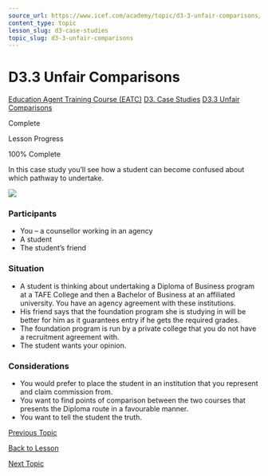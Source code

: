 ```yaml
---
source_url: https://www.icef.com/academy/topic/d3-3-unfair-comparisons/
content_type: topic
lesson_slug: d3-case-studies
topic_slug: d3-3-unfair-comparisons
---
```


# D3.3 Unfair Comparisons

[Education Agent Training Course (EATC)](https://www.icef.com/academy/courses/education-agent-training-course-eatc/) [D3. Case Studies](https://www.icef.com/academy/lessons/d3-case-studies/) [D3.3 Unfair Comparisons](https://www.icef.com/academy/topic/d3-3-unfair-comparisons/)

Complete

Lesson Progress 

100% Complete 

In this case study you’ll see how a student can become confused about which pathway to undertake.

![](https://www.icef.com/academy/wp-content/uploads/2022/09/jason-strull-KQ0C6WtEGlo-unsplash-edited-scaled.jpg)

### Participants

  * You – a counsellor working in an agency
  * A student
  * The student’s friend



### Situation

  * A student is thinking about undertaking a Diploma of Business program at a TAFE College and then a Bachelor of Business at an affiliated university. You have an agency agreement with these institutions.
  * His friend says that the foundation program she is studying in will be better for him as it guarantees entry if he gets the required grades.
  * The foundation program is run by a private college that you do not have a recruitment agreement with.
  * The student wants your opinion.



### Considerations

  * You would prefer to place the student in an institution that you represent and claim commission from.
  * You want to find points of comparison between the two courses that presents the Diploma route in a favourable manner.
  * You want to tell the student the truth.



[ Previous Topic ](https://www.icef.com/academy/topic/d3-2-serving-more-than-one-institution/)

[Back to Lesson](https://www.icef.com/academy/lessons/d3-case-studies/)

[ Next Topic ](https://www.icef.com/academy/topic/d3-4-sub-agent-networks/)
